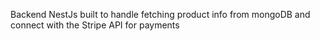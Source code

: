 Backend NestJs built to handle fetching product info from mongoDB and connect with the Stripe API for payments
